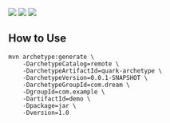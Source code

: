 ![](https://img.shields.io/badge/status-active-brightgreen) ![](https://img.shields.io/badge/contibutor-1-blue) ![](https://img.shields.io/badge/license-MIT-blue)
## How to Use

```shell script
mvn archetype:generate \
    -DarchetypeCatalog=remote \
    -DarchetypeArtifactId=quark-archetype \
    -DarchetypeVersion=0.0.1-SNAPSHOT \
    -DarchetypeGroupId=com.dream \
    -DgroupId=com.example \
    -DartifactId=demo \
    -Dpackage=jar \
    -Dversion=1.0
```